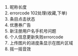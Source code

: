 1. 昵称长度
2. errorcode 102处理(收藏,下单)
3. 条目点击状态
4. 优惠券广告
5. 新注册用户名手机号问题
6. 个人信息更新失败errorcode
7. 上传图片的进度条显示在图片区域
8. 摇一摇音效